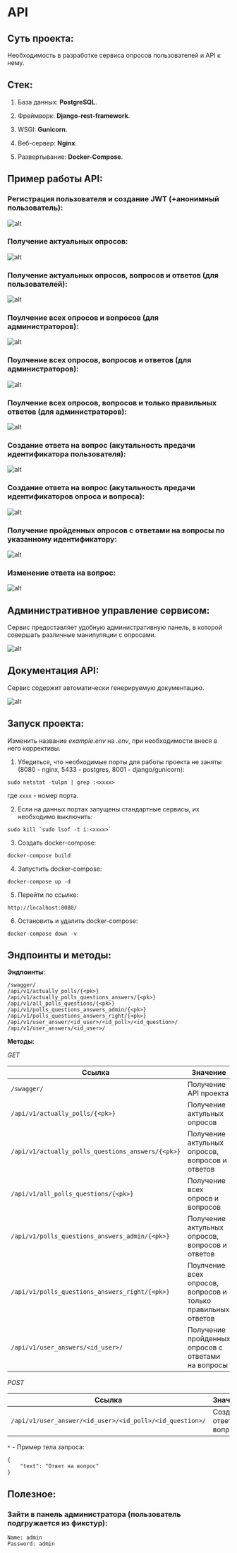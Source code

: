 # API

## Суть проекта:

Необходимость в разработке сервиса опросов пользователей и API к нему.

## Стек:

1. База данных: **PostgreSQL**.

2. Фреймворк: **Django-rest-framework**.

3. WSGI: **Gunicorn**.

4. Веб-сервер: **Nginx**.

5. Развертывание: **Docker-Compose**. 

## Пример работы API:

### Регистрация пользователя и создание JWT (+анонимный пользователь):

![alt](https://github.com/coldcloudgold/illustration/blob/main/Project/DRF_API_3/3.%20user_create.gif)

### Получение актуальных опросов:

![alt](https://github.com/coldcloudgold/illustration/blob/main/Project/DRF_API_3/4.%20actually_polls.gif)

### Получение актуальных опросов, вопросов и ответов (для пользователей):

![alt](https://github.com/coldcloudgold/illustration/blob/main/Project/DRF_API_3/5.%20actually_polls_questions_answers.gif)

### Поулчение всех опросов и вопросов (для администраторов):

![alt](https://github.com/coldcloudgold/illustration/blob/main/Project/DRF_API_3/6.%20all_polls_questions.gif)

### Поулчение всех опросов, вопросов и ответов (для администраторов):

![alt](https://github.com/coldcloudgold/illustration/blob/main/Project/DRF_API_3/7.%20polls_questions_answers_admin.gif)

### Поулчение всех опросов, вопросов и только правильных ответов (для администраторов):

![alt](https://github.com/coldcloudgold/illustration/blob/main/Project/DRF_API_3/8.%20polls_questions_answers_right.gif)

### Создание ответа на вопрос (акутальность предачи идентификатора пользователя):

![alt](https://github.com/coldcloudgold/illustration/blob/main/Project/DRF_API_3/9.gif)

### Создание ответа на вопрос (акутальность предачи идентификаторов опроса и вопроса):

![alt](https://github.com/coldcloudgold/illustration/blob/main/Project/DRF_API_3/10.gif)

### Получение пройденных опросов с ответами на вопросы по указанному идентификатору:

![alt](https://github.com/coldcloudgold/illustration/blob/main/Project/DRF_API_3/11.%20user_answers.gif)

### Изменение ответа на вопрос:

![alt](https://github.com/coldcloudgold/illustration/blob/main/Project/DRF_API_3/12.%20user_answers_new.gif)


## Административное управление сервисом:

Сервис предоставляет удобную административную панель, в которой совершать различные манипуляции с опросами. 

![alt](https://github.com/coldcloudgold/illustration/blob/main/Project/DRF_API_3/1.%20admin.gif)

## Документация API:

Сервис содержит автоматически генерируемую документацию. 

![alt](https://github.com/coldcloudgold/illustration/blob/main/Project/DRF_API_3/2.%20swagger.gif)


## Запуск проекта:

Изменить название *example.env* на *.env*, при необходимости внеся в него коррективы.

1. Убедиться, что необходимые порты для работы проекта не заняты (8080 - nginx, 5433 - postgres, 8001 - django/gunicorn): 

`sudo netstat -tulpn | grep :<xxxx>`

где `xxxx` - номер порта.

2. Если на данных портах запущены стандартные сервисы, их необходимо выключить: 

```sudo kill `sudo lsof -t i:<xxxx>` ```

3. Создать docker-compose: 

`docker-compose build`

4. Запустить docker-compose: 

`docker-compose up -d`

5. Перейти по ссылке:

`http://localhost:8080/`

6. Остановить и удалить docker-compose:

`docker-compose down -v`


## Эндпоинты и методы:

**Эндпоинты**:
```
/swagger/
/api/v1/actually_polls/{<pk>}
/api/v1/actually_polls_questions_answers/{<pk>}
/api/v1/all_polls_questions/{<pk>}
/api/v1/polls_questions_answers_admin/{<pk>}
/api/v1/polls_questions_answers_right/{<pk>}
/api/v1/user_answer/<id_user>/<id_poll>/<id_question>/
/api/v1/user_answers/<id_user>/
```

**Методы**:

*GET*

Ссылка | Значение
--- | ---
`/swagger/` | Получение API проекта
`/api/v1/actually_polls/{<pk>}` | Получение актульных опросов
`/api/v1/actually_polls_questions_answers/{<pk>}` | Получение актульных опросов, вопросов и ответов
`/api/v1/all_polls_questions/{<pk>}` | Получение всех опросв и вопросов
`/api/v1/polls_questions_answers_admin/{<pk>}` | Получение актульных опросов, вопросов и ответов
`/api/v1/polls_questions_answers_right/{<pk>}` | Поулчение всех опросов, вопросов и только правильных ответов
`/api/v1/user_answers/<id_user>/` | Получение пройденных опросов с ответами на вопросы


*POST*

Ссылка | Значение
--- | --- 
`/api/v1/user_answer/<id_user>/<id_poll>/<id_question>/` | Создание ответа на вопрос `*`

`*` - Пример тела запроса:
```
{
    "text": "Ответ на вопрос"
}
```

## Полезное:

### Зайти в панель администратора (пользователь подгружается из фикстур):

```
Name: admin
Password: admin
```
